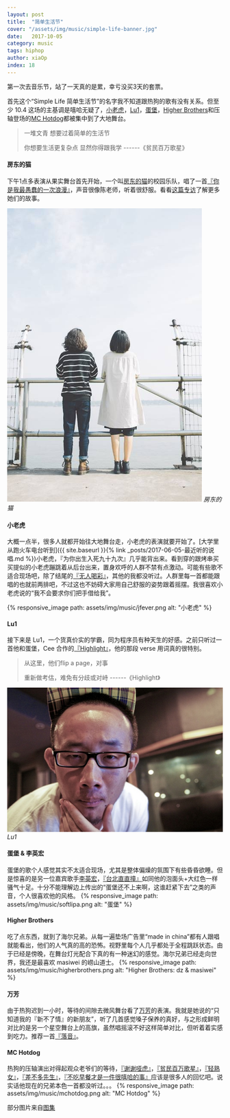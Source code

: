 ```yaml
---
layout: post
title:  "简单生活节"
cover: "/assets/img/music/simple-life-banner.jpg"
date:   2017-10-05
category: music
tags: hiphop
author: xiaOp
index: 18
---
```


第一次去音乐节，站了一天真的是累，幸亏没买3天的套票。

首先这个“Simple Life 简单生活节”的名字我不知道跟热狗的歌有没有关系。但至少 10.4 这场的主基调是嘻哈无疑了，[小老虎](http://i.xiami.com/jfever)，[Lu1](http://i.xiami.com/luirap)，[蛋堡](http://www.xiami.com/artist/bgqsdcca4)，[Higher Brothers](http://i.xiami.com/higherbrothers)和压轴登场的[MC Hotdog](http://www.xiami.com/artist/724)都被集中到了大地舞台。
> 一堆文青 想要过着简单的生活节
>
> 你想要生活更复杂点 显然你得跟我学
> ------《贫民百万歌星》

#### 房东的猫

下午1点多表演从果实舞台首先开始，一个叫[房东的猫](http://i.xiami.com/fangdongdemao)的校园乐队，唱了一首[『你是我最愚蠢的一次浪漫』](http://www.xiami.com/song/1796526633)，声音很像陈老师，听着很舒服。看看[这篇专访](http://dashi.streetvoice.cn/article/%E6%88%BF%E4%B8%9C%E7%9A%84%E7%8C%AB%E8%B6%81%E5%B9%B4%E8%BD%BB%E5%8E%BB%E8%BF%87%E5%96%9C%E6%AC%A2%E7%9A%84%E7%94%9F%E6%B4%BB/)了解更多她们的故事。

![你是我最愚蠢的一次浪漫](/assets/img/music/mao.jpg)
*房东的猫*

#### 小老虎

大概一点半，很多人就都开始往大地舞台走，小老虎的表演就要开始了。[大学里从跑火车电台听到]({{ site.baseurl }}{% link _posts/2017-06-05-最近听的说唱.md %})小老虎，『为你出生入死九十九次』几乎能背出来。看到穿的跟烤串买买提似的小老虎蹦跳着从后台出来，置身欢呼的人群不禁有点激动。可能有些歌不适合现场吧，除了结尾的[『无人喝彩』](http://www.xiami.com/song/1772491213)，其他的我都没听过。人群里每一首都能跟唱的也就前两排吧，不过这也不妨碍大家用自己舒服的姿势跟着摇摆。我很喜欢小老虎说的“我不会要求你们把手借给我”。

{% responsive_image path: assets/img/music/jfever.png alt: "小老虎" %}

#### Lu1

接下来是 Lu1，一个货真价实的学霸，同为程序员有种天生的好感。之前只听过一首他和蛋堡，Cee 合作的[『Highlight』](http://www.xiami.com/song/1776221807)，他的那段 verse 用词真的很特别。

> 从这里，他们flip a page，对事
>
> 重新做考估，难免有分歧或对峙
> ------《Highlight》

![Lu1](/assets/img/music/lu1.jpg)
*Lu1*

#### 蛋堡 & 李英宏

蛋堡的歌个人感觉其实不太适合现场，尤其是整体偏燥的氛围下有些昏昏欲睡。但是惊喜的是另一位嘉宾歌手[李英宏](http://www.xiami.com/artist/yhD1O0b734b)，[『台北直直撞』](http://www.xiami.com/song/mQXlXIcd689)如同他的泡面头+大红色一样骚气十足。十分不能理解边上传出的“蛋堡还不上来啊，这谁赶紧下去”之类的声音，个人很喜欢他的风格。
{% responsive_image path: assets/img/music/softlipa.png alt: "蛋堡" %}

#### Higher Brothers

吃了点东西，就到了海尔兄弟。从每一遍垫场广告里“made in china”都有人跟唱就能看出，他们的人气真的高的恐怖。视野里每个人几乎都处于全程跳跃状态。由于已经是傍晚，在舞台灯光配合下真的有一种迷幻的感觉。海尔兄弟已经走向世界，我还是最喜欢 masiwei 的崂山道士。
{% responsive_image path: assets/img/music/higherbrothers.png alt: "Higher Brothers: dz & masiwei" %}

#### 万芳

由于热狗迟到一小时，等待的间隙去微风舞台看了[万芳](http://dashi.streetvoice.cn/article/20171002/002/)的表演。我就是她说的“只知道我的『新不了情』的新朋友”，听了几首感觉嗓子保养的真好，与之形成鲜明对比的是另一个星空舞台上的高旗，虽然唱摇滚不好这样简单对比，但听着着实感到吃力。推荐一首[『落音』](http://www.xiami.com/song/bf0Ho8u305cd)。

#### MC Hotdog

热狗的压轴演出对得起观众老爷们的等待，[『谢谢哑虎』](http://www.xiami.com/song/erWf62e123)，[『贫民百万歌星』](http://www.xiami.com/song/mQC67x9545a)，[『轻熟女』](http://www.xiami.com/song/8Gi4kAf3809)，[『差不多先生』](http://www.xiami.com/song/bAgql12f94)，[『不吃早餐才是一件很嘻哈的事』](http://www.xiami.com/song/mQC67ycfb9a)应该是很多人的回忆吧。说实话他现在的兄弟本色一首都没听过。。。
{% responsive_image path: assets/img/music/mchotdog.png alt: "MC Hotdog" %}

部分图片来自[图集](http://dashi.streetvoice.cn/article/20171012/001/)
